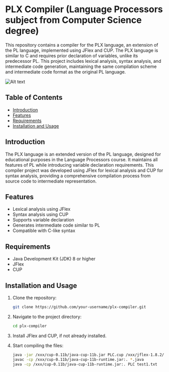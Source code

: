 # PLX Compiler (Language Processors subject from Computer Science degree)

This repository contains a compiler for the PLX language, an extension of the PL language, implemented using JFlex and CUP. The PLX language is similar to C and requires prior declaration of variables, unlike its predecessor PL. This project includes lexical analysis, syntax analysis, and intermediate code generation, maintaining the same compilation scheme and intermediate code format as the original PL language.

![Alt text](https://res.cloudinary.com/practicaldev/image/fetch/s--EBWw95iw--/c_limit%2Cf_auto%2Cfl_progressive%2Cq_auto%2Cw_880/https://cdn-images-1.medium.com/max/552/1%2AFxPEreHwpiRs_PbzaXBBFQ.png)

## Table of Contents

- [Introduction](#introduction)
- [Features](#features)
- [Requirements](#requirements)
- [Installation and Usage](#installationusage)

## Introduction

The PLX language is an extended version of the PL language, designed for educational purposes in the Language Processors course. It maintains all features of PL while introducing variable declaration requirements. This compiler project was developed using JFlex for lexical analysis and CUP for syntax analysis, providing a comprehensive compilation process from source code to intermediate representation.

## Features

- Lexical analysis using JFlex
- Syntax analysis using CUP
- Supports variable declaration
- Generates intermediate code similar to PL
- Compatible with C-like syntax

## Requirements

- Java Development Kit (JDK) 8 or higher
- JFlex
- CUP

## Installation and Usage

1. Clone the repository:
    ```bash
    git clone https://github.com/your-username/plx-compiler.git
    ```

2. Navigate to the project directory:
    ```bash
    cd plx-compiler
    ```

3. Install JFlex and CUP, if not already installed.
   
4. Start compiling the files:
    ```bash
    java -jar /xxx/cup-0.11b/java-cup-11b.jar PLC.cup /xxx/jflex-1.8.2/bin/jflex PLC.flex
    javac -cp /xxx/cup-0.11b/java-cup-11b-runtime.jar:. *.java
    java -cp /xxx/cup-0.11b/java-cup-11b-runtime.jar:. PLC test1.txt 
    ```

